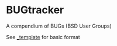 # BUGtracker
A compendium of BUGs (BSD User Groups)

See [_template](https://github.com/q5sys/BUGtracker/blob/master/_template) for basic format
